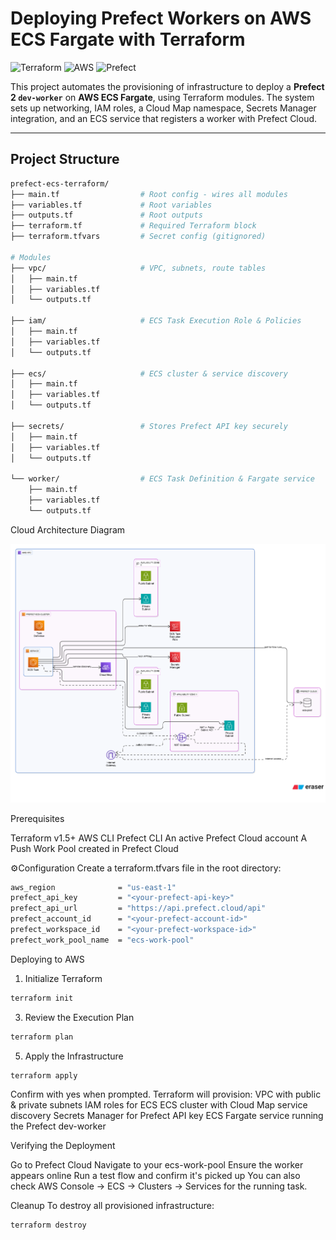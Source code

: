 # Deploying Prefect Workers on AWS ECS Fargate with Terraform

![Terraform](https://img.shields.io/badge/Terraform-1.5%2B-blue?logo=terraform)
![AWS](https://img.shields.io/badge/AWS-ECS%2FFargate-orange?logo=amazon-aws)
![Prefect](https://img.shields.io/badge/Prefect-Cloud-blue?logo=prefect)

This project automates the provisioning of infrastructure to deploy a **Prefect 2 `dev-worker`** on **AWS ECS Fargate**, using Terraform modules. The system sets up networking, IAM roles, a Cloud Map namespace, Secrets Manager integration, and an ECS service that registers a worker with Prefect Cloud.

---

## Project Structure

```bash
prefect-ecs-terraform/
├── main.tf                  # Root config - wires all modules
├── variables.tf             # Root variables
├── outputs.tf               # Root outputs
├── terraform.tf             # Required Terraform block
├── terraform.tfvars         # Secret config (gitignored)

# Modules
├── vpc/                     # VPC, subnets, route tables
│   ├── main.tf
│   ├── variables.tf
│   └── outputs.tf

├── iam/                     # ECS Task Execution Role & Policies
│   ├── main.tf
│   ├── variables.tf
│   └── outputs.tf

├── ecs/                     # ECS cluster & service discovery
│   ├── main.tf
│   ├── variables.tf
│   └── outputs.tf

├── secrets/                 # Stores Prefect API key securely
│   ├── main.tf
│   ├── variables.tf
│   └── outputs.tf

└── worker/                  # ECS Task Definition & Fargate service
    ├── main.tf
    ├── variables.tf
    └── outputs.tf
```
Cloud Architecture Diagram

![Cloud Architecture Diagram](./ECS-Prefect-Architecture%20Diagram.png)

Prerequisites

Terraform v1.5+
AWS CLI
Prefect CLI
An active Prefect Cloud account
A Push Work Pool created in Prefect Cloud

⚙Configuration
Create a terraform.tfvars file in the root directory:
``` bash
aws_region              = "us-east-1"
prefect_api_key         = "<your-prefect-api-key>"
prefect_api_url         = "https://api.prefect.cloud/api"
prefect_account_id      = "<your-prefect-account-id>"
prefect_workspace_id    = "<your-prefect-workspace-id>"
prefect_work_pool_name  = "ecs-work-pool"
```

Deploying to AWS
1. Initialize Terraform
``` bash
terraform init
``` 
3. Review the Execution Plan
``` bash
terraform plan
``` 
5. Apply the Infrastructure
``` bash
terraform apply
``` 
Confirm with yes when prompted. Terraform will provision:
VPC with public & private subnets
IAM roles for ECS
ECS cluster with Cloud Map service discovery
Secrets Manager for Prefect API key
ECS Fargate service running the Prefect dev-worker

Verifying the Deployment

Go to Prefect Cloud
Navigate to your ecs-work-pool
Ensure the worker appears online
Run a test flow and confirm it's picked up
You can also check AWS Console → ECS → Clusters → Services for the running task.

Cleanup
To destroy all provisioned infrastructure:
``` bash
terraform destroy
``` 

